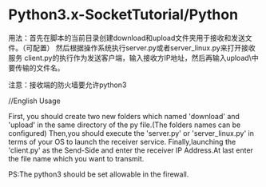 # Python3.x-SocketTutorial/Python

用法：首先在脚本的当前目录创建download和upload文件夹用于接收和发送文件。（可配置）
      然后根据操作系统执行server.py或者server_linux.py来打开接收服务
      client.py的执行作为发送客户端，输入接收方IP地址，然后再输入upload\\中要传输的文件名。
      
注意：接收端的防火墙要允许python3

      
//English Usage

First, you should create two new folders which named 'download' and 'upload' in the same directory of the py file.(The folders names can be configured)
Then,you should execute the 'server.py' or 'server_linux.py' in terms of your OS to launch the receiver service.
Finally,launching the 'client.py' as the Send-Side and enter the receiver IP Address.At last enter the file name which you want to transmit.

PS:The python3 should be set allowable in the firewall.

